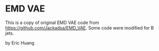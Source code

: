 # EMD VAE 
This is a copy of original EMD VAE code from https://github.com/Jackadsa/EMD_VAE.
Some code were modified for B jets.

by Eric Huang
